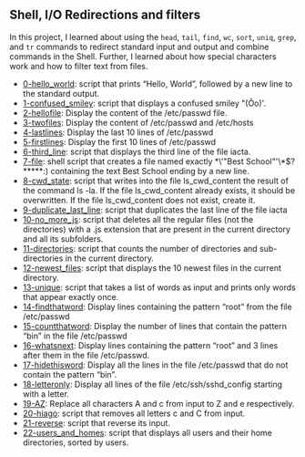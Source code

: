  ## Shell, I/O Redirections and filters ##

In this project, I learned about using the `head`, `tail`, `find`, `wc`, `sort`, `uniq`, `grep`, and `tr` commands to redirect standard input and output and combine commands in the Shell. Further, I learned about how special characters work and how to filter text from files.

- [0-hello_world](https://github.com/Callistus25/alx-system_engineering-devops/blob/main/0x02-shell_redirections/0-hello_world): script that prints “Hello, World”, followed by a new line to the standard output.
- [1-confused_smiley](https://github.com/Callistus25/alx-system_engineering-devops/blob/main/0x02-shell_redirections/1-confused_smiley): script that displays a confused smiley "(Ôo)'.
- [2-hellofile](https://github.com/Callistus25/alx-system_engineering-devops/blob/main/0x02-shell_redirections/2-hellofile): Display the content of the /etc/passwd file.
- [3-twofiles](https://github.com/Callistus25/alx-system_engineering-devops/blob/main/0x02-shell_redirections/3-twofiles): Display the content of /etc/passwd and /etc/hosts
- [4-lastlines](https://github.com/Callistus25/alx-system_engineering-devops/blob/main/0x02-shell_redirections/4-lastlines): Display the last 10 lines of /etc/passwd
- [5-firstlines](https://github.com/Callistus25/alx-system_engineering-devops/blob/main/0x02-shell_redirections/5-firstlines): Display the first 10 lines of /etc/passwd
- [6-third_line](https://github.com/Callistus25/alx-system_engineering-devops/blob/main/0x02-shell_redirections/6-third_line): script that displays the third line of the file iacta.
- [7-file](https://github.com/Callistus25/alx-system_engineering-devops/blob/main/0x02-shell_redirections/7-file): shell script that creates a file named exactly \*\\'"Best School"\'\\*$\?\*\*\*\*\*:) containing the text Best School ending by a new line.
- [8-cwd_state](https://github.com/Callistus25/alx-system_engineering-devops/blob/main/0x02-shell_redirections/8-cwd_state): script that writes into the file ls_cwd_content the result of the command ls -la. If the file ls_cwd_content already exists, it should be overwritten. If the file ls_cwd_content does not exist, create it.
- [9-duplicate_last_line](https://github.com/Callistus25/alx-system_engineering-devops/blob/main/0x02-shell_redirections/9-duplicate_last_line): script that duplicates the last line of the file iacta
- [10-no_more_js](https://github.com/Callistus25/alx-system_engineering-devops/blob/main/0x02-shell_redirections/10-no_more_js): script that deletes all the regular files (not the directories) with a .js extension that are present in the current directory and all its subfolders.
- [11-directories](https://github.com/Callistus25/alx-system_engineering-devops/blob/main/0x02-shell_redirections/11-directoriesi): script that counts the number of directories and sub-directories in the current directory.
- [12-newest_files](https://github.com/Callistus25/alx-system_engineering-devops/blob/main/0x02-shell_redirections/12-newest_files): script that displays the 10 newest files in the current directory.
- [13-unique](https://github.com/Callistus25/alx-system_engineering-devops/blob/main/0x02-shell_redirections/13-unique): script that takes a list of words as input and prints only words that appear exactly once.
- [14-findthatword](https://github.com/Callistus25/alx-system_engineering-devops/blob/main/0x02-shell_redirections/14-findthatword): Display lines containing the pattern “root” from the file /etc/passwd
- [15-countthatword](https://github.com/Callistus25/alx-system_engineering-devops/blob/main/0x02-shell_redirections/15-countthatword): Display the number of lines that contain the pattern “bin” in the file /etc/passwd
- [16-whatsnext](https://github.com/Callistus25/alx-system_engineering-devops/blob/main/0x02-shell_redirections/16-whatsnext): Display lines containing the pattern “root” and 3 lines after them in the file /etc/passwd.
- [17-hidethisword](https://github.com/Callistus25/alx-system_engineering-devops/blob/main/0x02-shell_redirections/17-hidethisword): Display all the lines in the file /etc/passwd that do not contain the pattern “bin”.
- [18-letteronly](https://github.com/Callistus25/alx-system_engineering-devops/blob/main/0x02-shell_redirections/18-letteronly): Display all lines of the file /etc/ssh/sshd_config starting with a letter.
- [19-AZ](https://github.com/Callistus25/alx-system_engineering-devops/blob/main/0x02-shell_redirections/19-AZ): Replace all characters A and c from input to Z and e respectively.
- [20-hiago](https://github.com/Callistus25/alx-system_engineering-devops/blob/main/0x02-shell_redirections/20-hiago): script that removes all letters c and C from input.
- [21-reverse](https://github.com/Callistus25/alx-system_engineering-devops/blob/main/0x02-shell_redirections/21-reverse): script that reverse its input.
- [22-users_and_homes](https://github.com/Callistus25/alx-system_engineering-devops/blob/main/0x02-shell_redirections/22-users_and_homes): script that displays all users and their home directories, sorted by users.
